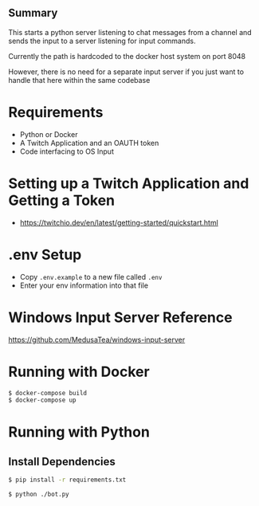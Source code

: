 ## Summary
This starts a python server listening to chat messages from a channel
and sends the input to a server listening for input commands.


Currently the path is hardcoded to the docker host system on port 8048

However, there is no need for a separate input server if you just want to handle that here within the same codebase

# Requirements 
- Python or Docker
- A Twitch Application and an OAUTH token
- Code interfacing to OS Input 

# Setting up a Twitch Application and Getting a Token
- https://twitchio.dev/en/latest/getting-started/quickstart.html

# .env Setup
- Copy `.env.example` to a new file called `.env`
- Enter your env information into that file

# Windows Input Server Reference
https://github.com/MedusaTea/windows-input-server

# Running with Docker
```bash
$ docker-compose build
$ docker-compose up
```

# Running with Python  
## Install Dependencies 
```bash
$ pip install -r requirements.txt
```

```bash
$ python ./bot.py
```
